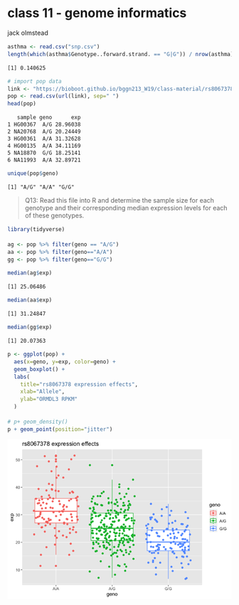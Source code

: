 class 11 - genome informatics
================
jack olmstead

``` r
asthma <- read.csv("snp.csv")
length(which(asthma$Genotype..forward.strand. == "G|G")) / nrow(asthma)
```

    [1] 0.140625

``` r
# import pop data
link <- "https://bioboot.github.io/bggn213_W19/class-material/rs8067378_ENSG00000172057.6.txt"
pop <- read.csv(url(link), sep=" ")
head(pop)
```

       sample geno      exp
    1 HG00367  A/G 28.96038
    2 NA20768  A/G 20.24449
    3 HG00361  A/A 31.32628
    4 HG00135  A/A 34.11169
    5 NA18870  G/G 18.25141
    6 NA11993  A/A 32.89721

``` r
unique(pop$geno)
```

    [1] "A/G" "A/A" "G/G"

> Q13: Read this file into R and determine the sample size for each
> genotype and their corresponding median expression levels for each of
> these genotypes.  

``` r
library(tidyverse)

ag <- pop %>% filter(geno == "A/G")
aa <- pop %>% filter(geno=="A/A")
gg <- pop %>% filter(geno=="G/G")
```

``` r
median(ag$exp)
```

    [1] 25.06486

``` r
median(aa$exp)
```

    [1] 31.24847

``` r
median(gg$exp)
```

    [1] 20.07363

``` r
p <- ggplot(pop) +
  aes(x=geno, y=exp, color=geno) +
  geom_boxplot() +
  labs(
    title="rs8067378 expression effects",
    xlab="Allele",
    ylab="ORMDL3 RPKM"
  )

# p+ geom_density()
p + geom_point(position="jitter")
```

![](class11_files/figure-commonmark/unnamed-chunk-5-1.png)
